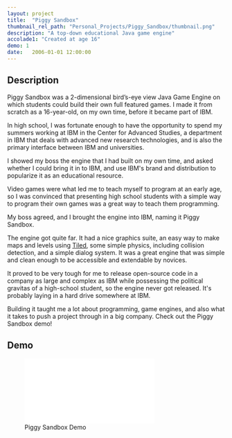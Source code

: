 ```yaml
---
layout: project
title:  "Piggy Sandbox"
thumbnail_rel_path: "Personal_Projects/Piggy_Sandbox/thumbnail.png"
description: "A top-down educational Java game engine"
accolade1: "Created at age 16"
demo: 1
date:   2006-01-01 12:00:00
---
```


## Description

Piggy Sandbox was a 2-dimensional bird’s-eye view Java Game Engine on which students could build their own full featured games. I made it from scratch as a 16-year-old, on my own time, before it became part of IBM.

In high school, I was fortunate enough to have the opportunity to spend my summers working at IBM in the Center for Advanced Studies, a department in IBM that deals with advanced new research technologies, and is also the primary interface between IBM and universities. 

I showed my boss the engine that I had built on my own time, and asked whether I could bring it in to IBM, and use IBM's brand and distribution to popularize it as an educational resource.

Video games were what led me to teach myself to program at an early age, so I was convinced that presenting high school students with a simple way to program their own games was a great way to teach them programming.

My boss agreed, and I brought the engine into IBM, naming it Piggy Sandbox.

The engine got quite far. It had a nice graphics suite, an easy way to make maps and levels using [Tiled](http://www.mapeditor.org/), some simple physics, including collision detection, and a simple dialog system. It was a great engine that was simple and clean enough to be accessible and extendable by novices.

It proved to be very tough for me to release open-source code in a company as large and complex as IBM while possessing the political gravitas of a high-school student, so the engine never got released. It's probably laying in a hard drive somewhere at IBM.

Building it taught me a lot about programming, game engines, and also what it takes to push a project through in a big company. Check out the Piggy Sandbox demo!

<a name="demo"></a>

## Demo

<div class="fullwidth-gallery">

<figure>
	<div class="video-container">
	<iframe src="//www.youtube.com/embed/qzWOH5bCC0o?rel=0" frameborder="0" allowfullscreen></iframe>
	</div>
	<figcaption>
	Piggy Sandbox Demo
	</figcaption>

</figure>

</div>

